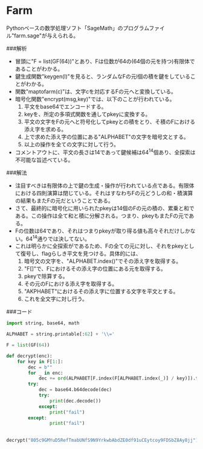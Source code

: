 # Farm
Pythonベースの数学処理ソフト「SageMath」のプログラムファイル"farm.sage"が与えられる。

###解析
- 冒頭に"F = list(GF(64))"とあり、Fは位数が64の(64個の元を持つ)有限体であることがわかる。
- 鍵生成関数"keygen(l)"を見ると、ランダムなFの元l個の積を鍵をしていることがわかる。
- 関数"maptofarm(c)"は、文字cを対応するFの元へと変換している。
- 暗号化関数"encrypt(msg,key)"では、以下のことが行われている。<br>
    1. 平文をbase64でエンコードする。
    2. keyを、所定の多項式関数を通してpkeyに変換する。
    3. 平文の文字をFの元へと符号化してpkeyとの積をとり、そ積のFにおける添え字を求める。
    4. 上で求めた添え字の位置にある"ALPHABET"の文字を暗号文とする。
    5. 以上の操作を全ての文字に対して行う。
- コメントアウトに、平文の長さは14であって鍵候補は64<sup>14</sup>個あり、全探索は不可能な旨述べている。

###解法
- 注目すべきは有限体の上で鍵の生成・操作が行われている点である。有限体における四則演算は閉じている。それはすなわちFの元どうしの和・積演算の結果もまたFの元だということである。
- さて、最終的に暗号化に用いられたpkeyは14個のFの元の積の、累乗と和である。この操作は全て和と積に分解される。つまり、pkeyもまたFの元である。
- Fの位数は64であり、それはつまりpkeyが取り得る値も高々それだけしかない。64<sup>14</sup>通りでは決してない。
- これは明らかに全探索がであるため、Fの全ての元に対し、それをpkeyとして復号し、flagらしき平文を見つける。具体的には、
    1. 暗号文の文字を、"ALPHABET.index()"でその添え字を取得する。
    2. "F[]"で、Fにおけるその添え字の位置にある元を取得する。
    3. pkeyで除算する。
    4. その元のFにおける添え字を取得する。
    5. "AKPHABET"におけるその添え字に位置する文字を平文とする。
    6. これを全文字に対し行う。

###コード
```python
import string, base64, math

ALPHABET = string.printable[:62] + '\\='

F = list(GF(64))

def decrypt(enc):
	for key in F[1:]:
		dec = b""
		for _ in enc:
			dec += ord(ALPHABET[F.index(F[ALPHABET.index(_)] / key)]).to_bytes(1,'big')
		try:
			dec = base64.b64decode(dec)
			try:
				print(dec.decode())
			except:
				print("fail")
		except:
				print("fail")
            
            
decrypt("805c9GMYuD5RefTmabUNfS9N9YrkwbAbdZE0df91uCEytcoy9FDSbZ8Ay8jj")
```